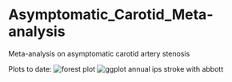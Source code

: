 # Asymptomatic_Carotid_Meta-analysis
Meta-analysis on asymptomatic carotid artery stenosis

Plots to date:
![forest plot](https://user-images.githubusercontent.com/84559770/119111949-ea950f80-ba66-11eb-8d41-24048e28b4ce.png)
![ggplot annual ips stroke with abbott](https://user-images.githubusercontent.com/84559770/119111997-f7196800-ba66-11eb-9354-68caff7d7d11.png)
